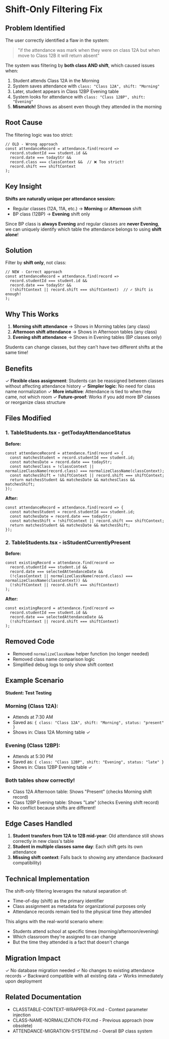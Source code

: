# Shift-Only Filtering Fix

## Problem Identified
The user correctly identified a flaw in the system:
> "if the attendance was mark when they were on class 12A but when move to Class 12B it will return absent"

The system was filtering by **both class AND shift**, which caused issues when:
1. Student attends Class 12A in the Morning
2. System saves attendance with `class: "Class 12A", shift: "Morning"`
3. Later, student appears in Class 12BP Evening table
4. System looks for attendance with `class: "Class 12BP", shift: "Evening"`
5. **Mismatch!** Shows as absent even though they attended in the morning

## Root Cause
The filtering logic was too strict:
```tsx
// OLD - Wrong approach
const attendanceRecord = attendance.find(record => 
  record.studentId === student.id && 
  record.date === todayStr &&
  record.class === classContext &&  // ❌ Too strict!
  record.shift === shiftContext
);
```

## Key Insight
**Shifts are naturally unique per attendance session:**
- Regular classes (12A, 11A, etc.) → **Morning** or **Afternoon** shift
- BP class (12BP) → **Evening** shift only

Since BP class is **always Evening** and regular classes are **never Evening**, we can uniquely identify which table the attendance belongs to using **shift alone**!

## Solution
Filter by **shift only**, not class:

```tsx
// NEW - Correct approach
const attendanceRecord = attendance.find(record => 
  record.studentId === student.id && 
  record.date === todayStr &&
  (!shiftContext || record.shift === shiftContext)  // ✓ Shift is enough!
);
```

## Why This Works
1. **Morning shift attendance** → Shows in Morning tables (any class)
2. **Afternoon shift attendance** → Shows in Afternoon tables (any class)
3. **Evening shift attendance** → Shows in Evening tables (BP classes only)

Students can change classes, but they can't have two different shifts at the same time!

## Benefits
✓ **Flexible class assignment**: Students can be reassigned between classes without affecting attendance history
✓ **Simpler logic**: No need for class name normalization
✓ **More intuitive**: Attendance is tied to when they came, not which room
✓ **Future-proof**: Works if you add more BP classes or reorganize class structure

## Files Modified

### 1. TableStudents.tsx - getTodayAttendanceStatus
**Before:**
```tsx
const attendanceRecord = attendance.find(record => {
  const matchesStudent = record.studentId === student.id;
  const matchesDate = record.date === todayStr;
  const matchesClass = !classContext || normalizeClassName(record.class) === normalizeClassName(classContext);
  const matchesShift = !shiftContext || record.shift === shiftContext;
  return matchesStudent && matchesDate && matchesClass && matchesShift;
});
```

**After:**
```tsx
const attendanceRecord = attendance.find(record => {
  const matchesStudent = record.studentId === student.id;
  const matchesDate = record.date === todayStr;
  const matchesShift = !shiftContext || record.shift === shiftContext;
  return matchesStudent && matchesDate && matchesShift;
});
```

### 2. TableStudents.tsx - isStudentCurrentlyPresent
**Before:**
```tsx
const existingRecord = attendance.find(record => 
  record.studentId === student.id && 
  record.date === selectedAttendanceDate &&
  (!classContext || normalizeClassName(record.class) === normalizeClassName(classContext)) &&
  (!shiftContext || record.shift === shiftContext)
);
```

**After:**
```tsx
const existingRecord = attendance.find(record => 
  record.studentId === student.id && 
  record.date === selectedAttendanceDate &&
  (!shiftContext || record.shift === shiftContext)
);
```

## Removed Code
- Removed `normalizeClassName` helper function (no longer needed)
- Removed class name comparison logic
- Simplified debug logs to only show shift context

## Example Scenario
**Student: Test Testing**

### Morning (Class 12A):
- Attends at 7:30 AM
- Saved as: `{ class: "Class 12A", shift: "Morning", status: "present" }`
- Shows in: Class 12A Morning table ✓

### Evening (Class 12BP):
- Attends at 5:30 PM
- Saved as: `{ class: "Class 12BP", shift: "Evening", status: "late" }`
- Shows in: Class 12BP Evening table ✓

### Both tables show correctly!
- Class 12A Afternoon table: Shows "Present" (checks Morning shift record)
- Class 12BP Evening table: Shows "Late" (checks Evening shift record)
- No conflict because shifts are different!

## Edge Cases Handled
1. **Student transfers from 12A to 12B mid-year**: Old attendance still shows correctly in new class's table
2. **Student in multiple classes same day**: Each shift gets its own attendance
3. **Missing shift context**: Falls back to showing any attendance (backward compatibility)

## Technical Implementation
The shift-only filtering leverages the natural separation of:
- Time-of-day (shift) as the primary identifier
- Class assignment as metadata for organizational purposes only
- Attendance records remain tied to the physical time they attended

This aligns with the real-world scenario where:
- Students attend school at specific times (morning/afternoon/evening)
- Which classroom they're assigned to can change
- But the time they attended is a fact that doesn't change

## Migration Impact
✓ No database migration needed
✓ No changes to existing attendance records
✓ Backward compatible with all existing data
✓ Works immediately upon deployment

## Related Documentation
- CLASSTABLE-CONTEXT-WRAPPER-FIX.md - Context parameter injection
- CLASS-NAME-NORMALIZATION-FIX.md - Previous approach (now obsolete)
- ATTENDANCE-MIGRATION-SYSTEM.md - Overall BP class system
